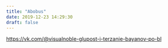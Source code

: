 ```yaml
---
title: "Abobus"
date: 2019-12-23 14:29:30
draft: false
---
```


https://vk.com/@visualnoble-glupost-i-terzanie-bayanov-po-bl
